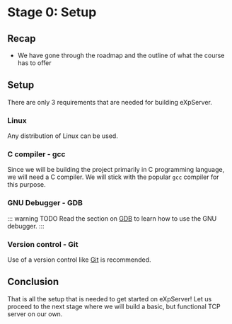 # Stage 0: Setup

## Recap

- We have gone through the roadmap and the outline of what the course has to offer

## Setup

There are only 3 requirements that are needed for building eXpServer.

### Linux

Any distribution of Linux can be used.

### C compiler - gcc

Since we will be building the project primarily in C programming language, we will need a C compiler. We will stick with the popular `gcc` compiler for this purpose.

### GNU Debugger - GDB

::: warning TODO
Read the section on [GDB](/guides/resources/gdb) to learn how to use the GNU debugger.
:::

### Version control - Git

Use of a version control like [Git](https://git-scm.com/doc) is recommended.

## Conclusion

That is all the setup that is needed to get started on eXpServer! Let us proceed to the next stage where we will build a basic, but functional TCP server on our own.
